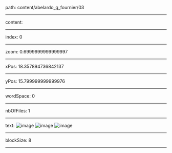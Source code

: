 path: content/abelardo_g_fournier/03

----

content: 

----

index: 0

----

zoom: 0.6999999999999997

----

xPos: 18.357894736842137

----

yPos: 15.799999999999976

----

wordSpace: 0

----

nbOfFiles: 1

----

text: ![image](03/image-nb-0.jpg)
![image](03/image-nb-1.jpg)
![image](03/image-nb-2.jpg)

----

blockSize: 8

----

